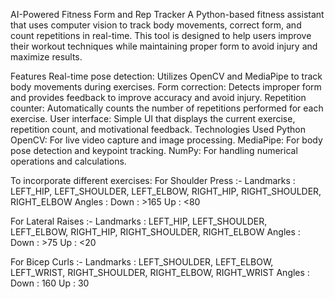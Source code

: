 AI-Powered Fitness Form and Rep Tracker A Python-based fitness assistant that uses computer vision to track body movements, correct form, and count repetitions in real-time.
This tool is designed to help users improve their workout techniques while maintaining proper form to avoid injury and maximize results.

Features
Real-time pose detection: Utilizes OpenCV and MediaPipe to track body movements during exercises. 
Form correction: Detects improper form and provides feedback to improve accuracy and avoid injury. 
Repetition counter: Automatically counts the number of repetitions performed for each exercise. 
User interface: Simple UI that displays the current exercise, repetition count, and motivational feedback. 
Technologies Used 
Python 
OpenCV: For live video capture and image processing. 
MediaPipe: For body pose detection and keypoint tracking. 
NumPy: For handling numerical operations and calculations.

To incorporate different exercises:
For Shoulder Press :-
Landmarks : LEFT_HIP, LEFT_SHOULDER, LEFT_ELBOW, RIGHT_HIP, RIGHT_SHOULDER, RIGHT_ELBOW
Angles : 
  Down : >165
  Up : <80

For Lateral Raises :-
Landmarks : LEFT_HIP, LEFT_SHOULDER, LEFT_ELBOW, RIGHT_HIP, RIGHT_SHOULDER, RIGHT_ELBOW
Angles : 
  Down : >75
  Up : <20

For Bicep Curls :-
Landmarks : LEFT_SHOULDER, LEFT_ELBOW, LEFT_WRIST, RIGHT_SHOULDER, RIGHT_ELBOW, RIGHT_WRIST
Angles :
  Down : 160
  Up : 30
